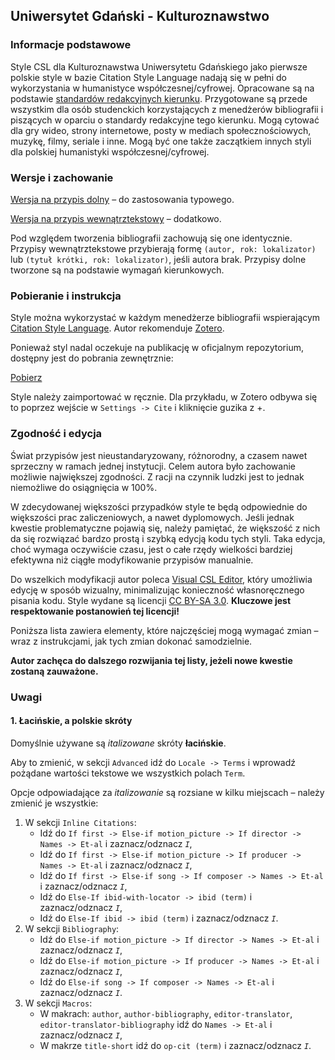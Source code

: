 ## Uniwersytet Gdański - Kulturoznawstwo

### Informacje podstawowe
Style CSL dla Kulturoznawstwa Uniwersytetu Gdańskiego jako pierwsze polskie style w bazie Citation Style Language nadają się w pełni do wykorzystania w humanistyce współczesnej/cyfrowej.
Opracowane są na podstawie [standardów redakcyjnych kierunku](https://fil.ug.edu.pl/sites/fil.ug.edu.pl/files/_nodes/strona/71884/files/kult._prace_standardy_redakcyjne_2.pdf).
Przygotowane są przede wszystkim dla osób studenckich korzystających z menedżerów bibliografii i piszących w oparciu o standardy redakcyjne tego kierunku.
Mogą cytować dla gry wideo, strony internetowe, posty w mediach społecznościowych, muzykę, filmy, seriale i inne.
Mogą być one także zaczątkiem innych styli dla polskiej humanistyki współczesnej/cyfrowej.

### Wersje i zachowanie
[Wersja na przypis dolny](https://github.com/citation-style-language/styles/pull/7547) – do zastosowania typowego.

[Wersja na przypis wewnątrztekstowy](https://github.com/citation-style-language/styles/pull/7549) – dodatkowo.

Pod względem tworzenia bibliografii zachowują się one identycznie.
Przypisy wewnątrztekstowe przybierają formę ````(autor, rok: lokalizator)```` lub ````(tytuł krótki, rok: lokalizator)````, jeśli autora brak.
Przypisy dolne tworzone są na podstawie wymagań kierunkowych.

### Pobieranie i instrukcja
Style można wykorzystać w każdym menedżerze bibliografii wspierającym [Citation Style Language](https://citationstyles.org/).
Autor rekomenduje [Zotero](https://www.zotero.org/).

Ponieważ styl nadal oczekuje na publikację w oficjalnym repozytorium, dostępny jest do pobrania zewnętrznie:

[Pobierz](https://1drv.ms/f/c/e41af7a6dec2cedb/EvbSEt05lm5Nr-KWliHWT5QBXWEJ43RmVP_-PJ25ZVqrJA?e=u1yFWq)

Style należy zaimportować w ręcznie. Dla przykładu, w Zotero odbywa się to poprzez wejście w ````Settings -> Cite```` i kliknięcie guzika z +.

### Zgodność i edycja
Świat przypisów jest nieustandaryzowany, różnorodny, a czasem nawet sprzeczny w ramach jednej instytucji.
Celem autora było zachowanie możliwie największej zgodności. Z racji na czynnik ludzki jest to jednak niemożliwe do osiągnięcia w 100%.

W zdecydowanej większości przypadków style te będą odpowiednie do większości prac zaliczeniowych, a nawet dyplomowych.
Jeśli jednak kwestie problematyczne pojawią się, należy pamiętać, że większość z nich da się rozwiązać bardzo prostą i szybką edycją kodu tych styli.
Taka edycja, choć wymaga oczywiście czasu, jest o całe rzędy wielkości bardziej efektywna niż ciągłe modyfikowanie przypisów manualnie.

Do wszelkich modyfikacji autor poleca [Visual CSL Editor](https://editor.citationstyles.org/visualEditor/), który umożliwia edycję w sposób wizualny, minimalizując konieczność własnoręcznego pisania kodu.
Style wydane są licencji [CC BY-SA 3.0](https://creativecommons.org/licenses/by-sa/3.0/). <b>Kluczowe jest respektowanie postanowień tej licencji!</b>

Poniższa lista zawiera elementy, które najczęściej mogą wymagać zmian – wraz z instrukcjami, jak tych zmian dokonać samodzielnie.

<b>Autor zachęca do dalszego rozwijania tej listy, jeżeli nowe kwestie zostaną zauważone.</b>
### Uwagi
#### 1. Łacińskie, a polskie skróty
Domyślnie używane są <i>italizowane</i> skróty <b>łacińskie</b>.

Aby to zmienić, w sekcji ````Advanced```` idź do ````Locale -> Terms```` i wprowadź pożądane wartości tekstowe we wszystkich polach ````Term````.

Opcje odpowiadające za <i>italizowanie</i> są rozsiane w kilku miejscach – należy zmienić je wszystkie:

1. W sekcji ````Inline Citations````:
   - Idź do ````If first -> Else-if motion_picture -> If director -> Names -> Et-al```` i zaznacz/odznacz <i>````I````</i>,
   - Idź do ````If first -> Else-if motion_picture -> If producer -> Names -> Et-al```` i zaznacz/odznacz <i>````I````</i>,
   - Idź do ````If first -> Else-if song -> If composer -> Names -> Et-al```` i zaznacz/odznacz <i>````I````</i>,
   - Idź do ````Else-If ibid-with-locator -> ibid (term)```` i zaznacz/odznacz <i>````I````</i>,
   - Idź do ````Else-If ibid -> ibid (term)```` i zaznacz/odznacz <i>````I````</i>.
2. W sekcji ````Bibliography````:
   - Idź do ````Else-if motion_picture -> If director -> Names -> Et-al```` i zaznacz/odznacz <i>````I````</i>,
   - Idź do ````Else-if motion_picture -> If producer -> Names -> Et-al```` i zaznacz/odznacz <i>````I````</i>,
   - Idź do ````Else-if song -> If composer -> Names -> Et-al```` i zaznacz/odznacz <i>````I````</i>.
3. W sekcji ````Macros````:
   - W makrach: ````author````, ````author-bibliography````, ````editor-translator````, ````editor-translator-bibliography```` idź do ````Names -> Et-al```` i zaznacz/odznacz <i>````I````</i>,
   - W makrze ````title-short```` idź do ````op-cit (term)```` i zaznacz/odznacz <i>````I````</i>.
